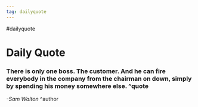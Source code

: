```yaml
---
tag: dailyquote
---
```


#dailyquote

# Daily Quote

### There is only one boss. The customer. And he can fire everybody in the company from the chairman on down, simply by spending his money somewhere else. ^quote
*-Sam Walton* ^author
